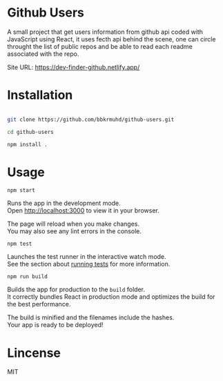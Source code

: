 # Github Users

A small project that get users information from github api coded with JavaScript using React, it uses fecth api behind the scene, one can circle throught the list of public repos and be able to read each readme associated with the repo. 


Site URL: https://dev-finder-github.netlify.app/

# Installation 

```bash

git clone https://github.com/bbkrmuhd/github-users.git

cd github-users

npm install .

```

# Usage

`npm start`

Runs the app in the development mode.\
Open [http://localhost:3000](http://localhost:3000) to view it in your browser.

The page will reload when you make changes.\
You may also see any lint errors in the console.

`npm test`

Launches the test runner in the interactive watch mode.\
See the section about [running tests](https://facebook.github.io/create-react-app/docs/running-tests) for more information.

`npm run build`

Builds the app for production to the `build` folder.\
It correctly bundles React in production mode and optimizes the build for the best performance.

The build is minified and the filenames include the hashes.\
Your app is ready to be deployed!

# Lincense
MIT
